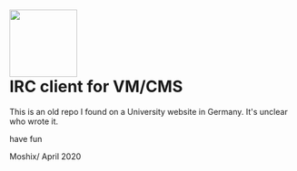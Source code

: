 <a href="https://cas.codenotary.com"><img src="https://raw.githubusercontent.com/codenotary/cas/master/extra/badge/secured-by-cas.svg" width="119px;"/></a>
<br>
IRC client for VM/CMS
=====================

This is an old repo I found on a University website in Germany. It's unclear who wrote it. 

have fun

Moshix/
April 2020
